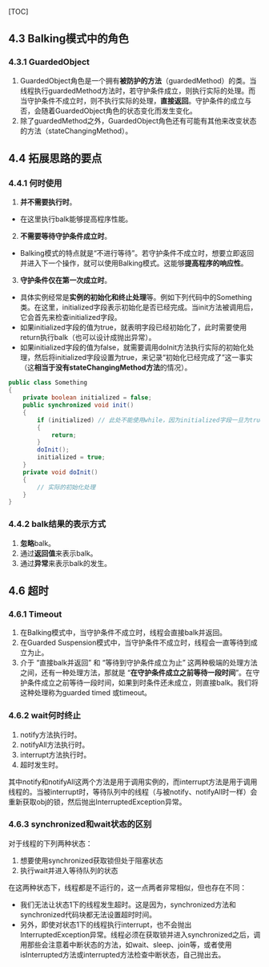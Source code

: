 [TOC]

## 4.3 Balking模式中的角色

### 4.3.1 GuardedObject
1. GuardedObject角色是一个拥有**被防护的方法**（guardedMethod）的类。当线程执行guardedMethod方法时，若守护条件成立，则执行实际的处理。而当守护条件不成立时，则不执行实际的处理，**直接返回**。守护条件的成立与否，会随着GuardedObject角色的状态变化而发生变化。
2. 除了guardedMethod之外，GuardedObject角色还有可能有其他来改变状态的方法（stateChangingMethod）。



## 4.4 拓展思路的要点

### 4.4.1 何时使用
1. **并不需要执行时**。
  + 在这里执行balk能够提高程序性能。
2. **不需要等待守护条件成立时**。
  + Balking模式的特点就是“不进行等待”。若守护条件不成立时，想要立即返回并进入下一个操作，就可以使用Balking模式。这能够**提高程序的响应性**。
3. **守护条件仅在第一次成立时**。
  + 具体实例经常是**实例的初始化和终止处理**等。例如下列代码中的Something类。在这里，initialized字段表示初始化是否已经完成。当init方法被调用后，它会首先来检查initialized字段。
  + 如果initialized字段的值为true，就表明字段已经初始化了，此时需要使用return执行balk（也可以设计成抛出异常）。
  + 如果initialized字段的值为false，就需要调用doInit方法执行实际的初始化处理，然后将initialized字段设置为true，来记录“初始化已经完成了”这一事实（这**相当于没有stateChangingMethod方法**的情况）。
```java
public class Something 
{
    private boolean initialized = false;
    public synchronized void init() 
    {
        if (initialized) // 此处不能使用while，因为initialized字段一旦为true就不会再变为false
        {
            return;
        }
        doInit();
        initialized = true;
    }
    private void doInit() 
    {
        // 实际的初始化处理
    }
}
```


### 4.4.2 balk结果的表示方式
1. **忽略**balk。
2. 通过**返回值**来表示balk。
3. 通过**异常**来表示balk的发生。



## 4.6 超时

### 4.6.1 Timeout
1. 在Balking模式中，当守护条件不成立时，线程会直接balk并返回。
2. 在Guarded Suspension模式中，当守护条件不成立时，线程会一直等待到成立为止。
3. 介于 “直接balk并返回” 和 “等待到守护条件成立为止” 这两种极端的处理方法之间，还有一种处理方法，那就是 “**在守护条件成立之前等待一段时间**”。在守护条件成立之前等待一段时间，如果到时条件还未成立，则直接balk。我们将这种处理称为guarded timed 或timeout。


### 4.6.2 wait何时终止
1. notify方法执行时。
2. notifyAll方法执行时。
3. interrupt方法执行时。
4. 超时发生时。

其中notify和notifyAll这两个方法是用于调用实例的，而interrupt方法是用于调用线程的。当被interrupt时，等待队列中的线程（与被notify、notifyAll时一样）会重新获取obj的锁，然后抛出InterruptedException异常。



### 4.6.3 synchronized和wait状态的区别
对于线程的下列两种状态：
1. 想要使用synchronized获取锁但处于阻塞状态
2. 执行wait并进入等待队列的状态

在这两种状态下，线程都是不运行的，这一点两者非常相似，但也存在不同：
+  我们无法让状态1下的线程发生超时。这是因为，synchronized方法和synchronized代码块都无法设置超时时间。
+  另外，即使对状态1下的线程执行interrupt，也不会抛出InterruptedException异常。线程必须在获取锁并进入synchronized之后，调用那些会注意着中断状态的方法，如wait、sleep、join等，或者使用isInterrupted方法或interrupted方法检查中断状态，自己抛出去。





